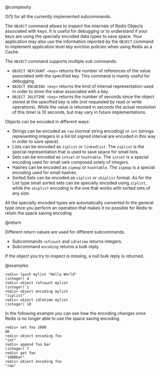 @complexity

O(1) for all the currently implemented subcommands.

The `OBJECT` command allows to inspect the internals of Redis Objects associated
with keys. It is useful for debugging or to understand if your keys are using
the specially encoded data types to save space. Your application may also use
the information reported by the `OBJECT` command to implement application level
key eviction policies when using Redis as a Cache.

The `OBJECT` command supports multiple sub commands:

* `OBJECT REFCOUNT <key>` returns the number of references of the value associated with the specified key. This command is mainly useful for debugging.
* `OBJECT ENCODING <key>` returns the kind of internal representation used in order to store the value associated with a key.
* `OBJECT IDLETIME <key>` returns the number of seconds since the object stored at the specified key is idle (not requested by read or write operations). While the value is returned in seconds the actual resolution of this timer is 10 seconds, but may vary in future implementations.

Objects can be encoded in different ways:

* Strings can be encoded as `raw` (normal string encoding) or `int` (strings representing integers in a 64 bit signed interval are encoded in this way in order to save space).
* Lists can be encoded as `ziplist` or `linkedlist`. The `ziplist` is the special representation that is used to save space for small lists.
* Sets can be encoded as `intset` or `hashtable`. The `intset` is a special encoding used for small sets composed solely of integers.
* Hashes can be encoded as `zipmap` or `hashtable`. The `zipmap` is a special encoding used for small hashes.
* Sorted Sets can be encoded as `ziplist` or `skiplist` format. As for the List type small sorted sets can be specially encoded using `ziplist`, while the `skiplist` encoding is the one that works with sorted sets of any size.

All the specially encoded types are automatically converted to the general type once you perform an operation that makes it no possible for Redis to retain the space saving encoding.

@return

Different return values are used for different subcommands.

* Subcommands `refcount` and `idletime` returns integers.
* Subcommand `encoding` returns a bulk reply.

If the object you try to inspect is missing, a null bulk reply is returned.

@examples

    redis> lpush mylist "Hello World"
    (integer) 4
    redis> object refcount mylist
    (integer) 1
    redis> object encoding mylist
    "ziplist"
    redis> object idletime mylist
    (integer) 10

In the following example you can see how the encoding changes once Redis is no longer able to use the space saving encoding.

    redis> set foo 1000
    OK
    redis> object encoding foo
    "int"
    redis> append foo bar
    (integer) 7
    redis> get foo
    "1000bar"
    redis> object encoding foo
    "raw"

